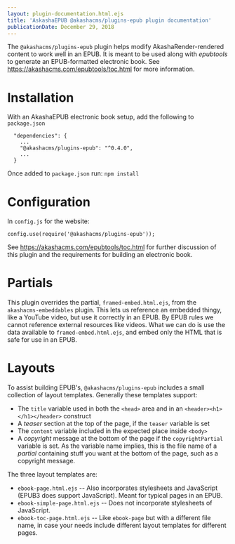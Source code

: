 ```yaml
---
layout: plugin-documentation.html.ejs
title: 'AskashaEPUB @akashacms/plugins-epub plugin documentation'
publicationDate: December 29, 2018
---
```


The `@akashacms/plugins-epub` plugin helps modify AkashaRender-rendered content to work well in an EPUB.  It is meant to be used along with _epubtools_ to generate an EPUB-formatted electronic book.  See https://akashacms.com/epubtools/toc.html for more information.


# Installation

With an AkashaEPUB electronic book setup, add the following to `package.json`

```
  "dependencies": {
    ...
    "@akashacms/plugins-epub": "^0.4.0",
    ...
  }
```

Once added to `package.json` run: `npm install`

# Configuration

In `config.js` for the website:

```
config.use(require('@akashacms/plugins-epub'));
```

See https://akashacms.com/epubtools/toc.html for further discussion of this plugin and the requirements for building an electronic book.

# Partials

This plugin overrides the partial, `framed-embed.html.ejs`, from the `akashacms-embeddables` plugin.  This lets us reference an embedded thingy, like a YouTube video, but use it correctly in an EPUB.  By EPUB rules we cannot reference external resources like videos.  What we can do is use the data available to `framed-embed.html.ejs`, and embed only the HTML that is safe for use in an EPUB.

# Layouts

To assist building EPUB's, `@akashacms/plugins-epub` includes a small collection of layout templates.  Generally these templates support:

* The `title` variable used in both the `<head>` area and in an `<header><h1></h1></header>` construct
* A _teaser_ section at the top of the page, if the `teaser` variable is set
* The `content` variable included in the expected place inside `<body>`
* A _copyright_ message at the bottom of the page if the `copyrightPartial` variable is set.  As the variable name implies, this is the file name of a _partial_ containing stuff you want at the bottom of the page, such as a copyright message.

The three layout templates are:

* `ebook-page.html.ejs` -- Also incorporates stylesheets and JavaScript (EPUB3 does support JavaScript).  Meant for typical pages in an EPUB.
* `ebook-simple-page.html.ejs` -- Does not incorporate stylesheets of JavaScript.
* `ebook-toc-page.html.ejs` -- Like `ebook-page` but with a different file name, in case your needs include different layout templates for different pages.